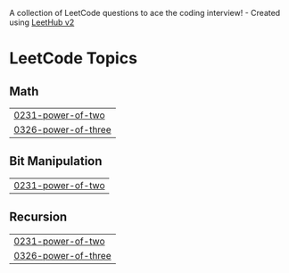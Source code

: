 A collection of LeetCode questions to ace the coding interview! - Created using [LeetHub v2](https://github.com/arunbhardwaj/LeetHub-2.0)
<!---LeetCode Topics Start-->
# LeetCode Topics
## Math
|  |
| ------- |
| [0231-power-of-two](https://github.com/Akshit0908/DSA/tree/master/0231-power-of-two) |
| [0326-power-of-three](https://github.com/Akshit0908/DSA/tree/master/0326-power-of-three) |
## Bit Manipulation
|  |
| ------- |
| [0231-power-of-two](https://github.com/Akshit0908/DSA/tree/master/0231-power-of-two) |
## Recursion
|  |
| ------- |
| [0231-power-of-two](https://github.com/Akshit0908/DSA/tree/master/0231-power-of-two) |
| [0326-power-of-three](https://github.com/Akshit0908/DSA/tree/master/0326-power-of-three) |
<!---LeetCode Topics End-->